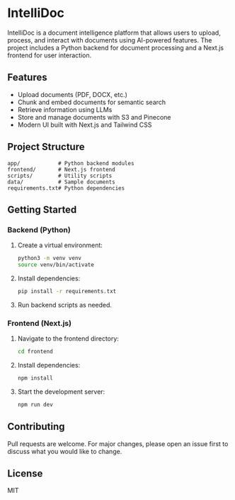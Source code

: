 # IntelliDoc

IntelliDoc is a document intelligence platform that allows users to upload, process, and interact with documents using AI-powered features. The project includes a Python backend for document processing and a Next.js frontend for user interaction.

## Features
- Upload documents (PDF, DOCX, etc.)
- Chunk and embed documents for semantic search
- Retrieve information using LLMs
- Store and manage documents with S3 and Pinecone
- Modern UI built with Next.js and Tailwind CSS

## Project Structure
```
app/            # Python backend modules
frontend/       # Next.js frontend
scripts/        # Utility scripts
data/           # Sample documents
requirements.txt# Python dependencies
```

## Getting Started

### Backend (Python)
1. Create a virtual environment:
   ```sh
   python3 -m venv venv
   source venv/bin/activate
   ```
2. Install dependencies:
   ```sh
   pip install -r requirements.txt
   ```
3. Run backend scripts as needed.

### Frontend (Next.js)
1. Navigate to the frontend directory:
   ```sh
   cd frontend
   ```
2. Install dependencies:
   ```sh
   npm install
   ```
3. Start the development server:
   ```sh
   npm run dev
   ```

## Contributing
Pull requests are welcome. For major changes, please open an issue first to discuss what you would like to change.

## License
MIT
